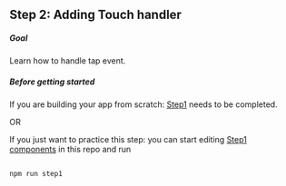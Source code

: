 ## Step 2: Adding Touch handler

##### Goal

Learn how to handle tap event.

##### Before getting started

If you are building your app from scratch: [Step1](/tutorial/step01_cleanup_and_dependencies/) needs to be completed.

OR

If you just want to practice this step: you can start editing [Step1 components](/tutorial/step01_cleanup_and_dependencies/) in this repo and run

```

npm run step1

```

